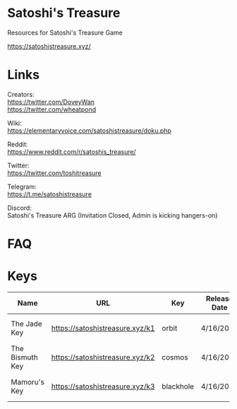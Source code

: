 # Satoshi's Treasure
Resources for Satoshi's Treasure Game

https://satoshistreasure.xyz/

# Links

Creators:  
https://twitter.com/DoveyWan  
https://twitter.com/wheatpond  

Wiki:  
https://elementaryvoice.com/satoshistreasure/doku.php

Reddit:  
https://www.reddit.com/r/satoshis_treasure/

Twitter:  
https://twitter.com/toshitreasure

Telegram:  
https://t.me/satoshistreasure

Discord:  
Satoshi's Treasure ARG (Invitation Closed, Admin is kicking hangers-on)

# FAQ


# Keys

|Name|URL|Key|Release Date|Decryption Method|
|---|---|---|---|---|
|The Jade Key|https://satoshistreasure.xyz/k1 | orbit | 4/16/2019 |Offline QR, [Dictionary Attack](https://gist.github.com/johncantrell97/bbab69bbde03d22eb8323fd94cd46db0)|
|The Bismuth Key|https://satoshistreasure.xyz/k2 | cosmos |4/16/2019|Offline QR, Dictionary Attack|
|Mamoru's Key|https://satoshistreasure.xyz/k3 | blackhole |4/16/2019|Offline QR, Dictionary Attack|
